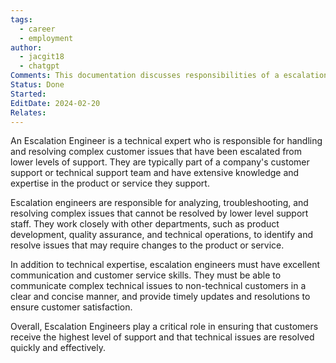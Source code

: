 ```yaml
---
tags:
  - career
  - employment
author:
  - jacgit18
  - chatgpt
Comments: This documentation discusses responsibilities of a escalation engineer.
Status: Done
Started: 
EditDate: 2024-02-20
Relates:
---
```

An Escalation Engineer is a technical expert who is responsible for handling and resolving complex customer issues that have been escalated from lower levels of support. They are typically part of a company's customer support or technical support team and have extensive knowledge and expertise in the product or service they support.

Escalation engineers are responsible for analyzing, troubleshooting, and resolving complex issues that cannot be resolved by lower level support staff. They work closely with other departments, such as product development, quality assurance, and technical operations, to identify and resolve issues that may require changes to the product or service.

In addition to technical expertise, escalation engineers must have excellent communication and customer service skills. They must be able to communicate complex technical issues to non-technical customers in a clear and concise manner, and provide timely updates and resolutions to ensure customer satisfaction.

Overall, Escalation Engineers play a critical role in ensuring that customers receive the highest level of support and that technical issues are resolved quickly and effectively.